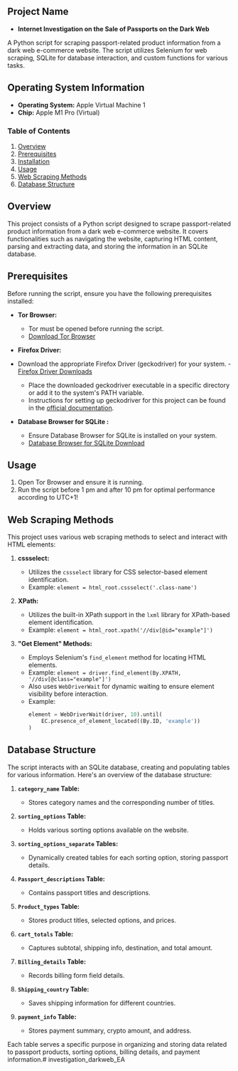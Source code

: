 ## Project Name

- **Internet Investigation on the Sale of Passports on the Dark Web**

A Python script for scraping passport-related product information from a dark web e-commerce website. The script utilizes Selenium for web scraping, SQLite for database interaction, and custom functions for various tasks.

## Operating System Information

- **Operating System:** Apple Virtual Machine 1
- **Chip:** Apple M1 Pro (Virtual)

### Table of Contents

1. [Overview](#overview)
2. [Prerequisites](#prerequisites)
3. [Installation](#installation)
4. [Usage](#usage)
5. [Web Scraping Methods](#web-scraping-methods)
6. [Database Structure](#database-structure)

## Overview

This project consists of a Python script designed to scrape passport-related product information from a dark web e-commerce website. It covers functionalities such as navigating the website, capturing HTML content, parsing and extracting data, and storing the information in an SQLite database.

## Prerequisites

Before running the script, ensure you have the following prerequisites installed:

- **Tor Browser:**
   - Tor must be opened before running the script.
   - [Download Tor Browser](https://www.torproject.org/download/)

- **Firefox Driver:**
- Download the appropriate Firefox Driver (geckodriver) for your system.
        - [Firefox Driver Downloads](https://github.com/mozilla/geckodriver/releases)
   - Place the downloaded geckodriver executable in a specific directory or add it to the system's PATH variable.
   - Instructions for setting up geckodriver for this project can be found in the [official documentation](https://github.com/mozilla/geckodriver).

- **Database Browser for SQLite :**
   - Ensure Database Browser for SQLite is installed on your system.
   - [Database Browser for SQLite Download](https://sqlitebrowser.org/dl/)

## Usage

1. Open Tor Browser and ensure it is running.
2. Run the script before 1 pm and after 10 pm for optimal performance according to UTC+1!

## Web Scraping Methods

This project uses various web scraping methods to select and interact with HTML elements:

1. **cssselect:**
   - Utilizes the `cssselect` library for CSS selector-based element identification.
   - Example: `element = html_root.cssselect('.class-name')`

2. **XPath:**
   - Utilizes the built-in XPath support in the `lxml` library for XPath-based element identification.
   - Example: `element = html_root.xpath('//div[@id="example"]')`

3. **"Get Element" Methods:**
   - Employs Selenium's `find_element` method for locating HTML elements.
   - Example: `element = driver.find_element(By.XPATH, '//div[@class="example"]')`
   - Also uses `WebDriverWait` for dynamic waiting to ensure element visibility before interaction.
   - Example: 
     ```python
     element = WebDriverWait(driver, 10).until(
         EC.presence_of_element_located((By.ID, 'example'))
     )
     ```

## Database Structure

The script interacts with an SQLite database, creating and populating tables for various information. Here's an overview of the database structure:

1. **`category_name` Table:**
   - Stores category names and the corresponding number of titles.

2. **`sorting_options` Table:**
   - Holds various sorting options available on the website.

3. **`sorting_options_separate` Tables:**
   - Dynamically created tables for each sorting option, storing passport details.

4. **`Passport_descriptions` Table:**
   - Contains passport titles and descriptions.

5. **`Product_types` Table:**
   - Stores product titles, selected options, and prices.

6. **`cart_totals` Table:**
   - Captures subtotal, shipping info, destination, and total amount.

7. **`Billing_details` Table:**
   - Records billing form field details.

8. **`Shipping_country` Table:**
   - Saves shipping information for different countries.

9. **`payment_info` Table:**
   - Stores payment summary, crypto amount, and address.

Each table serves a specific purpose in organizing and storing data related to passport products, sorting options, billing details, and payment information.# investigation_darkweb_EA
